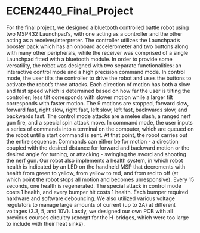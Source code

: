 # ECEN2440_Final_Project

For the final project, we designed a bluetooth controlled battle robot using two MSP432 Launchpad’s, with one acting as a controller
and the other acting as a receiver/interpreter. The controller utilizes the Launchpad’s booster pack which has an onboard accelerometer
and two buttons along with many other peripherals, while the receiver was comprised of a single Launchpad fitted with a bluetooth module.
In order to provide some versatility, the robot was designed with two separate functionalities: an interactive control mode and a high
precision command mode. In control mode, the user tilts the controller to drive the robot and uses the buttons to activate the robot’s
three attacks. Each direction of motion has both a slow and fast speed which is determined based on how far the user is tilting the
controller; less tilt corresponds with slower motion while a larger tilt corresponds with faster motion. The 9 motions are stopped,
forward slow, forward fast, right slow, right fast, left slow, left fast, backwards slow, and backwards fast. The control mode attacks
are a melee slash, a ranged nerf gun fire, and a special spin attack move. In command mode, the user inputs a series of commands into a
terminal on the computer, which are queued on the robot until a start command is sent. At that point, the robot carries out the entire
sequence. Commands can either be for motion - a direction coupled with the desired distance for forward and backward motion or the desired
angle for turning, or attacking - swinging the sword and shooting the nerf gun. Our robot also implements a health system, in which robot
health is indicated by an LED on the handheld MSP that decrements with health from green to yellow, from yellow to red, and from red to
off (at which point the robot stops all motion and becomes unresponsive). Every 15 seconds, one health is regenerated. The special attack
in control mode costs 1 health, and every bumper hit costs 1 health. Each bumper required hardware and software debouncing. We also
utilized various voltage regulators to manage large amounts of current (up to 2A) at different voltages (3.3, 5, and 10V). Lastly, we
designed our own PCB with all previous courses circuitry (except for the H-bridges, which were too large to include with their heat sinks).

